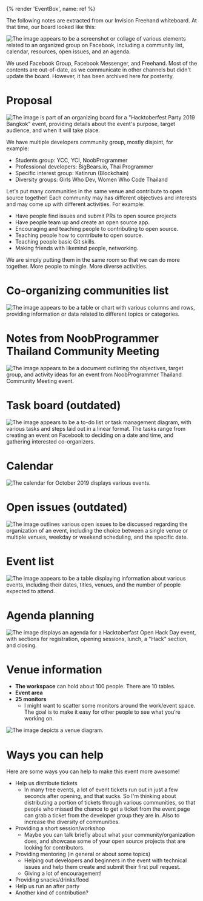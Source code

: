 {% render 'EventBox', name: ref %}

The following notes are extracted from our Invision Freehand whiteboard. At that time, our board looked like this:

![The image appears to be a screenshot or collage of various elements related to an organized group on Facebook, including a community list, calendar, resources, open issues, and an agenda.](https://usercontent.creatorsgarten.org/c/v1723397548/644c35a6802c02345887f156/hacktoberfest2019-planning-board_armuxl.webp)

We used Facebook Group, Facebook Messenger, and Freehand.
Most of the contents are out-of-date, as we communicate in other channels but didn't update the board.
However, it has been archived here for posterity.

# Proposal

![The image is part of an organizing board for a "Hacktoberfest Party 2019 Bangkok" event, providing details about the event's purpose, target audience, and when it will take place.](https://usercontent.creatorsgarten.org/c/v1723397601/644c35a6802c02345887f156/hacktoberfest2019-board-1_e2vv0c.webp)

We have multiple developers community group, mostly disjoint, for example:

- Students group: YCC, YCI, NoobProgrammer
- Professional developers: BigBears.io, Thai Programmer
- Specific interest group: Katinrun (Blockchain)
- Diversity groups: Girls Who Dev, Women Who Code Thailand

Let's put many communities in the same venue and contribute to open source together! Each community may has different objectives and interests and may come up with different activities. For example:

- Have people find issues and submit PRs to open source projects
- Have people team up and create an open source app.
- Encouraging and teaching people to contributing to open source.
- Teaching people how to contribute to open source.
- Teaching people basic Git skills.
- Making friends with likemind people, networking.

We are simply putting them in the same room so that we can do more together. More people to mingle. More diverse activities.

# Co-organizing communities list

![The image appears to be a table or chart with various columns and rows, providing information or data related to different topics or categories.](https://usercontent.creatorsgarten.org/c/v1723397706/644c35a6802c02345887f156/hacktoberfest2019-board-2_fy25j7.webp)

# Notes from NoobProgrammer Thailand Community Meeting

![The image appears to be a document outlining the objectives, target group, and activity ideas for an event from NoobProgrammer Thailand Community Meeting event.](https://usercontent.creatorsgarten.org/c/v1723397740/644c35a6802c02345887f156/hacktoberfest2019-board-3_nbbvnt.webp)

# Task board (outdated)

![The image appears to be a to-do list or task management diagram, with various tasks and steps laid out in a linear format. The tasks range from creating an event on Facebook to deciding on a date and time, and gathering interested co-organizers.](https://usercontent.creatorsgarten.org/c/v1723397791/644c35a6802c02345887f156/hacktoberfest2019-board-4_pfc2co.webp)

# Calendar

![The calendar for October 2019 displays various events.](https://usercontent.creatorsgarten.org/c/v1723397821/644c35a6802c02345887f156/hacktoberfest2019-board-5_svyq68.webp)

# Open issues (outdated)

![The image outlines various open issues to be discussed regarding the organization of an event, including the choice between a single venue or multiple venues, weekday or weekend scheduling, and the specific date.](https://usercontent.creatorsgarten.org/c/v1723397852/644c35a6802c02345887f156/hacktoberfest2019-board-6_xpmkve.webp)

# Event list

![The image appears to be a table displaying information about various events, including their dates, titles, venues, and the number of people expected to attend.](https://usercontent.creatorsgarten.org/c/v1723397904/644c35a6802c02345887f156/hacktoberfest2019-board-7_tdp7pc.webp)

# Agenda planning

![The image displays an agenda for a Hacktoberfast Open Hack Day event, with sections for registration, opening sessions, lunch, a "Hack" section, and closing.](https://usercontent.creatorsgarten.org/c/v1723397948/644c35a6802c02345887f156/hacktoberfest2019-board-8_s9kpc9.webp)

# Venue information

- **The workspace** can hold about 100 people. There are 10 tables.
- **Event area**
- **25 monitors**
  - I might want to scatter some monitors around the work/event space. The goal is to make it easy for other people to see what you’re working on.

![The image depicts a venue diagram.](https://usercontent.creatorsgarten.org/c/v1723397990/644c35a6802c02345887f156/hacktoberfest2019-board-9_wmra0n.webp)

# Ways you can help

Here are some ways you can help to make this event more awesome!

- Help us distribute tickets
  - In many free events, a lot of event tickets run out in just a few seconds after opening, and that sucks. So I'm thinking about distributing a portion of tickets through various communities, so that people who missed the chance to get a ticket from the event page can grab a ticket from the developer group they are in. Also to increase the diversity of communities.
- Providing a short session/workshop
  - Maybe you can talk briefly about what your community/organization does, and showcase some of your open source projects that are looking for contributors.
- Providing mentoring (in general or about some topics)
  - Helping out developers and beginners in the event with technical issues and help them create and submit their first pull request.
  - Giving a lot of encouragement!
- Providing snacks/drinks/food
- Help us run an after party
- Another kind of contribution?
